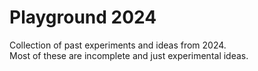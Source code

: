 # Playground 2024

Collection of past experiments and ideas from 2024.  
Most of these are incomplete and just experimental ideas.

